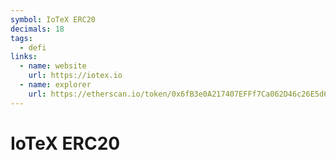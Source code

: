 ```yaml
---
symbol: IoTeX ERC20
decimals: 18
tags:
  - defi
links:
  - name: website
    url: https://iotex.io
  - name: explorer
    url: https://etherscan.io/token/0x6fB3e0A217407EFFf7Ca062D46c26E5d60a14d69
---
```


# IoTeX ERC20
